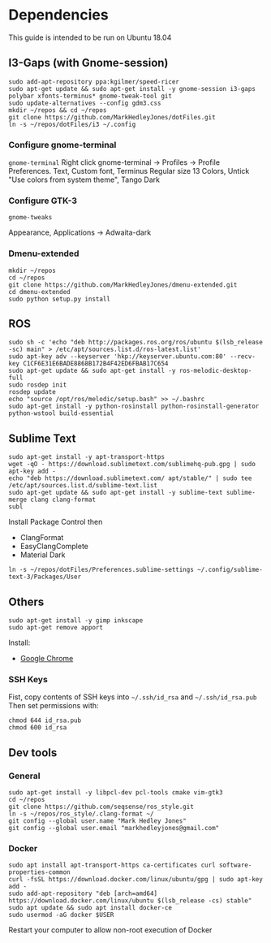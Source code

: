 # Dependencies

This guide is intended to be run on Ubuntu 18.04

## I3-Gaps (with Gnome-session)
```
sudo add-apt-repository ppa:kgilmer/speed-ricer
sudo apt-get update && sudo apt-get install -y gnome-session i3-gaps polybar xfonts-terminus* gnome-tweak-tool git
sudo update-alternatives --config gdm3.css
mkdir ~/repos && cd ~/repos
git clone https://github.com/MarkHedleyJones/dotFiles.git
ln -s ~/repos/dotFiles/i3 ~/.config
```

### Configure gnome-terminal

```gnome-terminal```
Right click gnome-terminal -> Profiles -> Profile Preferences.
Text, Custom font, Terminus Regular size 13
Colors, Untick "Use colors from system theme", Tango Dark

### Configure GTK-3
```
gnome-tweaks
```
Appearance, Applications -> Adwaita-dark

### Dmenu-extended
```
mkdir ~/repos
cd ~/repos
git clone https://github.com/MarkHedleyJones/dmenu-extended.git
cd dmenu-extended
sudo python setup.py install
```

## ROS
```
sudo sh -c 'echo "deb http://packages.ros.org/ros/ubuntu $(lsb_release -sc) main" > /etc/apt/sources.list.d/ros-latest.list'
sudo apt-key adv --keyserver 'hkp://keyserver.ubuntu.com:80' --recv-key C1CF6E31E6BADE8868B172B4F42ED6FBAB17C654
sudo apt-get update && sudo apt-get install -y ros-melodic-desktop-full
sudo rosdep init
rosdep update
echo "source /opt/ros/melodic/setup.bash" >> ~/.bashrc
sudo apt-get install -y python-rosinstall python-rosinstall-generator python-wstool build-essential
```

## Sublime Text
```
sudo apt-get install -y apt-transport-https
wget -qO - https://download.sublimetext.com/sublimehq-pub.gpg | sudo apt-key add -
echo "deb https://download.sublimetext.com/ apt/stable/" | sudo tee /etc/apt/sources.list.d/sublime-text.list
sudo apt-get update && sudo apt-get install -y sublime-text sublime-merge clang clang-format
subl
```
Install Package Control then
* ClangFormat
* EasyClangComplete
* Material Dark

```
ln -s ~/repos/dotFiles/Preferences.sublime-settings ~/.config/sublime-text-3/Packages/User
```

## Others
```
sudo apt-get install -y gimp inkscape
sudo apt-get remove apport
```
Install:
* [Google Chrome](https://www.google.com/chrome/)

### SSH Keys
Fist, copy contents of SSH keys into `~/.ssh/id_rsa` and `~/.ssh/id_rsa.pub`
Then set permissions with:
```
chmod 644 id_rsa.pub
chmod 600 id_rsa
```
## Dev tools

### General

```
sudo apt-get install -y libpcl-dev pcl-tools cmake vim-gtk3
cd ~/repos
git clone https://github.com/seqsense/ros_style.git
ln -s ~/repos/ros_style/.clang-format ~/
git config --global user.name "Mark Hedley Jones"
git config --global user.email "markhedleyjones@gmail.com"
```
### Docker
```
sudo apt install apt-transport-https ca-certificates curl software-properties-common
curl -fsSL https://download.docker.com/linux/ubuntu/gpg | sudo apt-key add -
sudo add-apt-repository "deb [arch=amd64] https://download.docker.com/linux/ubuntu $(lsb_release -cs) stable"
sudo apt update && sudo apt install docker-ce
sudo usermod -aG docker $USER
```
Restart your computer to allow non-root execution of Docker
